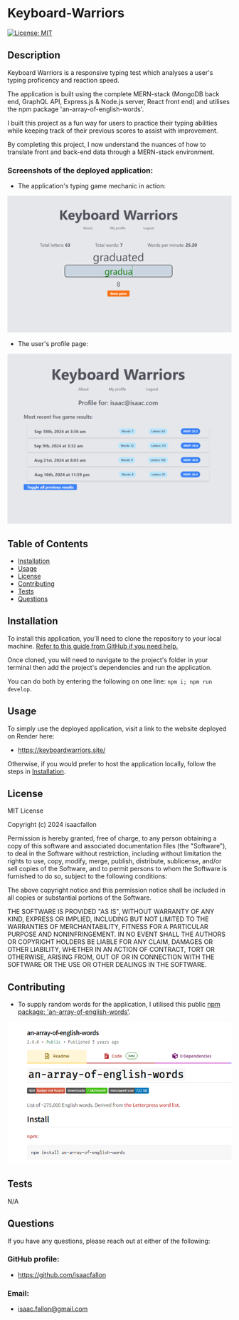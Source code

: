 # Keyboard-Warriors

[![License: MIT](https://img.shields.io/badge/License-MIT-yellow.svg)](https://opensource.org/licenses/MIT)
        
## Description
            
Keyboard Warriors is a responsive typing test which analyses a user's typing proficency and reaction speed.

The application is built using the complete MERN-stack (MongoDB back end, GraphQL API, Express.js & Node.js server, React front end) and utilises the npm package 'an-array-of-english-words'. 

I built this project as a fun way for users to practice their typing abilities while keeping track of their previous scores to assist with improvement. 

By completing this project, I now understand the nuances of how to translate front and back-end data through a MERN-stack environment.

### Screenshots of the deployed application:

- The application's typing game mechanic in action:

![A screenshot showing the application's typing mechanic in action](./assets/keyboard-warriorsSC_typing-game-in-progress.png)

- The user's profile page:

![A screenshot showing the application's typing mechanic in action](./assets/keyboard-warriorsSC_profile_stats.png)

## Table of Contents
            
- [Installation](#installation)
- [Usage](#usage)
- [License](#license)
- [Contributing](#contributing)
- [Tests](#tests)
- [Questions](#questions)
            
## Installation

To install this application, you'll need to clone the repository to your local machine. [Refer to this guide from GitHub if you need help.](https://docs.github.com/en/repositories/creating-and-managing-repositories/cloning-a-repository/)

Once cloned, you will need to navigate to the project's folder in your terminal then add the project's dependencies and run the application. 

You can do both by entering the following on one line: `npm i; npm run develop`.
            
## Usage

To simply use the deployed application, visit a link to the website deployed on Render here:

- https://keyboardwarriors.site/

Otherwise, if you would prefer to host the application locally, follow the steps in [Installation](#installation). 
            
## License
            
MIT License

Copyright (c) 2024 isaacfallon
            
Permission is hereby granted, free of charge, to any person obtaining a copy
of this software and associated documentation files (the "Software"), to deal
in the Software without restriction, including without limitation the rights
to use, copy, modify, merge, publish, distribute, sublicense, and/or sell
copies of the Software, and to permit persons to whom the Software is
furnished to do so, subject to the following conditions:
            
The above copyright notice and this permission notice shall be included in all
copies or substantial portions of the Software.
            
THE SOFTWARE IS PROVIDED "AS IS", WITHOUT WARRANTY OF ANY KIND, EXPRESS OR
IMPLIED, INCLUDING BUT NOT LIMITED TO THE WARRANTIES OF MERCHANTABILITY,
FITNESS FOR A PARTICULAR PURPOSE AND NONINFRINGEMENT. IN NO EVENT SHALL THE
AUTHORS OR COPYRIGHT HOLDERS BE LIABLE FOR ANY CLAIM, DAMAGES OR OTHER
LIABILITY, WHETHER IN AN ACTION OF CONTRACT, TORT OR OTHERWISE, ARISING FROM,
OUT OF OR IN CONNECTION WITH THE SOFTWARE OR THE USE OR OTHER DEALINGS IN THE
SOFTWARE.
            
## Contributing

- To supply random words for the application, I utilised this public [npm package: 'an-array-of-english-words'](https://www.npmjs.com/package/an-array-of-english-words). 

![Screenshot showing the webpage hosting the npm package 'an-array-of-english-words'](./assets/contributing_npm-package_an-array-of-english-words.png)
            
## Tests

N/A
     
## Questions
            
If you have any questions, please reach out at either of the following:
            
### GitHub profile:
- https://github.com/isaacfallon

### Email:
- isaac.fallon@gmail.com
